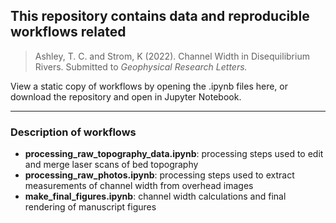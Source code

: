 ## This repository contains data and reproducible workflows related

> Ashley, T. C. and Strom, K (2022). Channel Width in Disequilibrium Rivers. Submitted to *Geophysical Research Letters.*

View a static copy of workflows by opening the .ipynb files here, or download the repository and open in Jupyter Notebook.

___

### Description of workflows
- **processing_raw_topography_data.ipynb**: processing steps used to edit and merge laser scans of bed topography
- **processing_raw_photos.ipynb**: processing steps used to extract measurements of channel width from overhead images
- **make_final_figures.ipynb**: channel width calculations and final rendering of manuscript figures